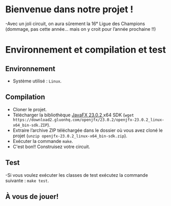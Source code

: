 # Bienvenue dans notre projet !

-Avec un joli circuit, on aura sûrement la 16ᵉ Ligue des Champions (dommage, pas cette année... mais on y croit pour l’année prochaine !!)

# Environnement et compilation et test

## Environnement

- Système utilisé : `Linux`.

## Compilation

- Cloner le projet.
- Télécharger la bibliothèque [JavaFX 23.0.2 ](https://download2.gluonhq.com/openjfx/23.0.2/openjfx-23.0.2_linux-x64_bin-sdk.zip) x64 SDK (`wget https://download2.gluonhq.com/openjfx/23.0.2/openjfx-23.0.2_linux-x64_bin-sdk.ZIP`).
- Extraire l’archive ZIP téléchargée dans le dossier où vous avez cloné le projet (`unzip openjfx-23.0.2_linux-x64_bin-sdk.zip`).
- Exécuter la commande `make`.
- C'est bon!! Construisez votre circuit.

## Test

-Si vous voulez exécuter les classes de test exécutez la commande suivante : `make test`.

## À vous de jouer!